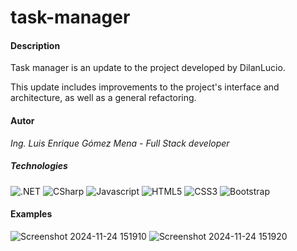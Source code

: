 # task-manager

#### Description
Task manager is an update to the project developed by DilanLucio.

This update includes improvements to the project's interface and architecture, as well as a general refactoring.

#### Autor

*Ing. Luis Enrique Gómez Mena - Full Stack developer* 

##### Technologies
<div style="display: inline-block;">
   <img alt=".NET" src="https://img.shields.io/badge/.NET-5C2D91?style=for-the-badge&logo=.net&logoColor=white"> 
   <img alt="CSharp" src="https://img.shields.io/badge/C%23-239120?style=for-the-badge&logo=c-sharp&logoColor=white"> 
   <img alt="Javascript" src="https://img.shields.io/badge/JS-F7DF1E?style=for-the-badge&logo=javascript&logoColor=black"> 
   <img alt="HTML5" src="https://img.shields.io/badge/HTML5-E34F26?style=for-the-badge&logo=html5&logoColor=white"> 
   <img alt="CSS3" src="https://img.shields.io/badge/CSS3-1572B6?style=for-the-badge&logo=css3&logoColor=white"> 
   <img alt="Bootstrap" src="https://img.shields.io/badge/Bootstrap-563D7C?style=for-the-badge&logo=bootstrap&logoColor=white"> 
 </div>

#### Examples
![Screenshot 2024-11-24 151910](https://github.com/user-attachments/assets/3239e4d5-6204-4b1a-ad8c-1ec052abf88d)
![Screenshot 2024-11-24 151920](https://github.com/user-attachments/assets/58ab1b81-c2f8-4908-aa65-c7578027ec4b)


